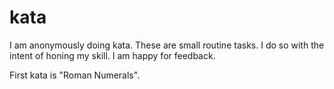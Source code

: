 # kata

I am anonymously doing kata.
These are small routine tasks.
I do so with the intent of honing my skill.
I am happy for feedback.

First kata is "Roman Numerals".
